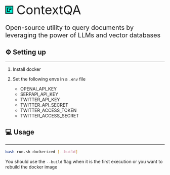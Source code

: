 <p  style="display: flex;align-items: center;">
   <img src="static/logo.png" width="5%" alt="SuperAGI logo" />
   <span style="font-size: 40px; padding-left: 10px;">ContextQA</span>
</p>

<p style="font-size: 20px">Open-source utility to query documents by leveraging the power of LLMs and vector databases</p>

## ⚙️ Setting up
---

1. Install docker
2. Set the following envs in a `.env` file

   - OPENAI_API_KEY
   - SERPAPI_API_KEY
   - TWITTER_API_KEY
   - TWITTER_API_SECRET
   - TWITTER_ACCESS_TOKEN
   - TWITTER_ACCESS_SECRET

## 💻 Usage
---

```bash
bash run.sh dockerized [--build]
```

You should use the `--build` flag when it is the first execution or you want to rebuild the docker image
